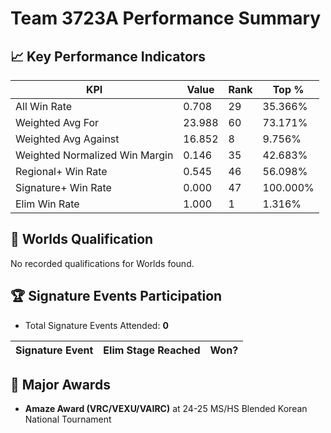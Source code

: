 # Team 3723A Performance Summary

## 📈 Key Performance Indicators
| KPI | Value | Rank | Top % |
| --- | ----- | ---- | ----- |
| All Win Rate | 0.708 | 29 | 35.366% |
| Weighted Avg For | 23.988 | 60 | 73.171% |
| Weighted Avg Against | 16.852 | 8 | 9.756% |
| Weighted Normalized Win Margin | 0.146 | 35 | 42.683% |
| Regional+ Win Rate | 0.545 | 46 | 56.098% |
| Signature+ Win Rate | 0.000 | 47 | 100.000% |
| Elim Win Rate | 1.000 | 1 | 1.316% |


## 🎯 Worlds Qualification
No recorded qualifications for Worlds found.

## 🏆 Signature Events Participation
- Total Signature Events Attended: **0**

| Signature Event | Elim Stage Reached | Won? |
|:----------------|:-------------------|:----|


## 🥇 Major Awards
- **Amaze Award (VRC/VEXU/VAIRC)** at 24-25 MS/HS Blended Korean National Tournament

